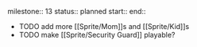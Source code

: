 milestone:: 13
status:: planned
start:: 
end::

- TODO add more [[Sprite/Mom]]s and [[Sprite/Kid]]s
- TODO make [[Sprite/Security Guard]] playable?